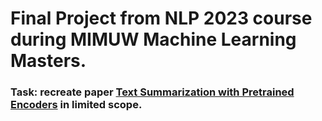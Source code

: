 # Final Project from NLP 2023 course during MIMUW Machine Learning Masters.

### Task: recreate paper [Text Summarization with Pretrained Encoders](https://arxiv.org/pdf/1908.08345.pdf) in limited scope.